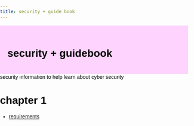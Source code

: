 ```yaml
---
title: security + guide book
---
```



<style>
  body {
    margin: 0;
    padding: 0;
    background-image: url(corridos.jpg);
    background-repeat: repeat;
    background-position: center;
    font-family: Arial, sans-serif;
    color: rgba(0,0,0);
  }

  .container {
    margin: 0 auto;
    padding: 20px;
    background-color: rgba(255, 43, 255, 0.2);
    color: rgba(0,0,0);
  }
</style>

<div class="container">
  <h1>security + guidebook</h1>
</div>
security information to help learn about cyber security 

# chapter 1

- [requirements](SecurityPlus/requirements.md)